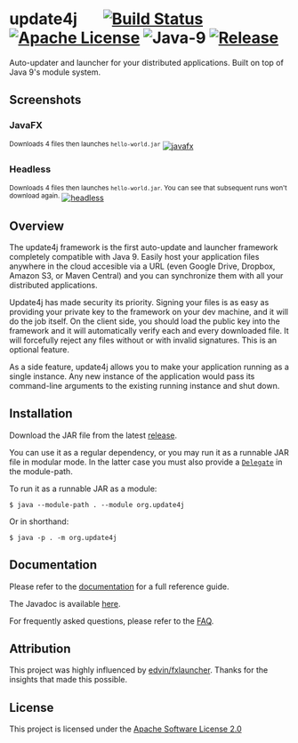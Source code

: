 # update4j &nbsp; &nbsp; &nbsp; [![Build Status](https://travis-ci.org/update4j/update4j.svg?branch=master)](https://travis-ci.org/update4j/update4j)   [![Apache License](https://img.shields.io/badge/license-Apache%20License%202.0-blue.svg)](http://www.apache.org/licenses/LICENSE-2.0)   ![Java-9](https://img.shields.io/badge/java-9%2B-orange.svg)   [![Release](https://img.shields.io/badge/release-v1.0--beta-yellow.svg)](https://github.com/update4j/update4j/releases/tag/v1.0-beta)

Auto-updater and launcher for your distributed applications. Built on top of Java 9's module system.





## Screenshots

### JavaFX

<sup>Downloads 4 files then launches `hello-world.jar`</sup>
[![javafx][1]][1]

### Headless
<sup>Downloads 4 files then launches `hello-world.jar`. You can see that subsequent runs won't download again.</sup>
[![headless][2]][2]


## Overview

The update4j framework is the first auto-update and launcher framework completely compatible with Java 9. Easily host your application
files anywhere in the cloud accesible via a URL (even Google Drive, Dropbox, Amazon S3, or Maven Central)
and you can synchronize them with all your distributed applications.

Update4j has made security its priority. Signing your files is as easy as providing your private key to the framework on your dev machine,
and it will do the job itself. On the client side, you should load the public key into the framework and it will automatically verify 
each and every downloaded file. It will forcefully reject any files without or with invalid signatures. This is an optional feature.

As a side feature, update4j allows you to make your application running as a single instance. Any new instance of
the application would pass its command-line arguments to the existing running instance and shut down.

## Installation

Download the JAR file from the latest [release](https://github.com/update4j/update4j/releases).

You can use it as a regular dependency, or you may run it as a runnable JAR file in modular mode. In the latter case you must also provide a [`Delegate`](https://github.com/update4j/update4j/wiki/Documentation#dealing-with-providers) in the module-path.

To run it as a runnable JAR as a module:

```shell
$ java --module-path . --module org.update4j
```

Or in shorthand:

```shell
$ java -p . -m org.update4j
```
  
## Documentation

Please refer to the [documentation](https://github.com/update4j/update4j/wiki/Documentation) for a full reference guide.

The Javadoc is available [here]().

For frequently asked questions, please refer to the [FAQ](https://github.com/update4j/update4j/wiki/FAQ).

## Attribution

This project was highly influenced by [edvin/fxlauncher](https://github.com/edvin/fxlauncher/). Thanks for the insights
that made this possible.

## License

This project is licensed under the [Apache Software License 2.0](http://www.apache.org/licenses/LICENSE-2.0)


  [1]: https://i.stack.imgur.com/Hz1G7.gif
  [2]: https://i.stack.imgur.com/Ttf8Z.gif
